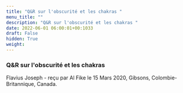```yaml
---
title: "Q&R sur l'obscurité et les chakras "
menu_title: ""
description: "Q&R sur l'obscurité et les chakras "
date: 2022-06-01 06:00:01+00:1033
draft: False
hidden: True
weight:
---
```

### Q&R sur l'obscurité et les chakras 

Flavius Joseph - reçu par Al Fike le 15 Mars 2020, Gibsons, Colombie-Britannique, Canada.




